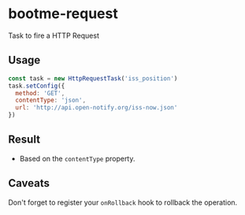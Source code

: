 # bootme-request

Task to fire a HTTP Request

## Usage

```js
const task = new HttpRequestTask('iss_position')
task.setConfig({
  method: 'GET',
  contentType: 'json',
  url: 'http://api.open-notify.org/iss-now.json'
})
```

## Result

- Based on the `contentType` property.

## Caveats

Don't forget to register your `onRollback` hook to rollback the operation.
